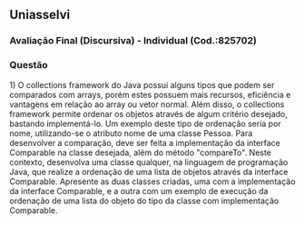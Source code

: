 ##  Uniasselvi 
### Avaliação Final (Discursiva) - Individual (Cod.:825702)
### Questão
<p>1)  O collections framework do Java possui alguns tipos que podem ser comparados com arrays, porém estes possuem mais recursos, eficiência e vantagens em relação ao array ou vetor normal. Além disso, o collections framework permite ordenar os objetos através de algum critério desejado, bastando implementá-lo. Um exemplo deste tipo de ordenação seria por nome, utilizando-se o atributo nome de uma classe Pessoa. Para desenvolver a comparação, deve ser feita a implementação da interface Comparable na classe desejada, além do método "compareTo". Neste contexto, desenvolva uma classe qualquer, na linguagem de programação Java, que realize a ordenação de uma lista de objetos através da interface Comparable. Apresente as duas classes criadas, uma com a implementação da interface Comparable, e a outra com um exemplo de execução da ordenação de uma lista do objeto do tipo da classe com implementação Comparable.</p>
